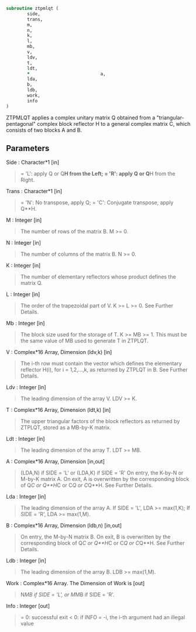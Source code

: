 ```fortran
subroutine ztpmlqt (
		side,
		trans,
		m,
		n,
		k,
		l,
		mb,
		v,
		ldv,
		t,
		ldt,
		*                           a,
		lda,
		b,
		ldb,
		work,
		info
)
```

 ZTPMLQT applies a complex unitary matrix Q obtained from a
 "triangular-pentagonal" complex block reflector H to a general
 complex matrix C, which consists of two blocks A and B.

## Parameters
Side : Character*1 [in]
> = 'L': apply Q or Q**H from the Left;
> = 'R': apply Q or Q**H from the Right.

Trans : Character*1 [in]
> = 'N':  No transpose, apply Q;
> = 'C':  Conjugate transpose, apply Q**H.

M : Integer [in]
> The number of rows of the matrix B. M >= 0.

N : Integer [in]
> The number of columns of the matrix B. N >= 0.

K : Integer [in]
> The number of elementary reflectors whose product defines
> the matrix Q.

L : Integer [in]
> The order of the trapezoidal part of V.
> K >= L >= 0.  See Further Details.

Mb : Integer [in]
> The block size used for the storage of T.  K >= MB >= 1.
> This must be the same value of MB used to generate T
> in ZTPLQT.

V : Complex*16 Array, Dimension (ldv,k) [in]
> The i-th row must contain the vector which defines the
> elementary reflector H(i), for i = 1,2,...,k, as returned by
> ZTPLQT in B.  See Further Details.

Ldv : Integer [in]
> The leading dimension of the array V. LDV >= K.

T : Complex*16 Array, Dimension (ldt,k) [in]
> The upper triangular factors of the block reflectors
> as returned by ZTPLQT, stored as a MB-by-K matrix.

Ldt : Integer [in]
> The leading dimension of the array T.  LDT >= MB.

A : Complex*16 Array, Dimension [in,out]
> (LDA,N) if SIDE = 'L' or
> (LDA,K) if SIDE = 'R'
> On entry, the K-by-N or M-by-K matrix A.
> On exit, A is overwritten by the corresponding block of
> Q*C or Q**H*C or C*Q or C*Q**H.  See Further Details.

Lda : Integer [in]
> The leading dimension of the array A.
> If SIDE = 'L', LDA >= max(1,K);
> If SIDE = 'R', LDA >= max(1,M).

B : Complex*16 Array, Dimension (ldb,n) [in,out]
> On entry, the M-by-N matrix B.
> On exit, B is overwritten by the corresponding block of
> Q*C or Q**H*C or C*Q or C*Q**H.  See Further Details.

Ldb : Integer [in]
> The leading dimension of the array B.
> LDB >= max(1,M).

Work : Complex*16 Array. The Dimension of Work is [out]
> N*MB if SIDE = 'L', or  M*MB if SIDE = 'R'.

Info : Integer [out]
> = 0:  successful exit
> < 0:  if INFO = -i, the i-th argument had an illegal value


